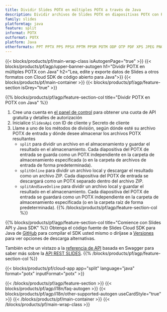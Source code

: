 ```yaml
---
title: Dividir Slides POTX en múltiples POTX a través de Java
description: Dividir archivos de Slides POTX en diapositivas POTX con REST API y Java SDK de código abierto
family: slides
platformtag: java
feature: split
informat: POTX
outformat: POTX
platform: Java
otherformats: PPT PPTX PPS PPSX PPTM PPSM POTM ODP OTP PDF XPS JPEG PNG BMP TIFF SVG HTML5 GIF XAML
---
```


{{< blocks/products/pf/main-wrap-class isAutogenPage="true" >}}
{{< blocks/products/pf/agp/upper-banner-autogen h1="Dividir POTX en múltiples POTX con Java" h2="Lea, edite y exporte datos de Slides a otros formatos con Cloud SDK de código abierto para Java">}}
{{< blocks/products/pf/main-container >}}
{{< blocks/products/pf/agp/feature-section isGrey="true" >}}

{{% blocks/products/pf/agp/feature-section-col title="Dividir POTX en POTX con Java" %}}
1. Cree una cuenta en <a href="https://dashboard.aspose.cloud/">el panel de control</a> para obtener una cuota de API gratuita y detalles de autorización
1. Inicialice ```SlidesApi``` con ID de cliente y Secreto de cliente
1. Llame a uno de los métodos de división, según dónde esté su archivo POTX de entrada y dónde desee almacenar los archivos POTX resultantes
    - ```split``` para dividir un archivo en el almacenamiento y guardar el resultado en el almacenamiento. Cada diapositiva del POTX de entrada se guarda como un POTX independiente en la carpeta de almacenamiento especificada (o en la carpeta de archivos de entrada de forma predeterminada).
    - ```splitOnline``` para dividir un archivo local y descargar el resultado como un archivo ZIP. Cada diapositiva del POTX de entrada se descargará como un POTX separado dentro del archivo ZIP.
    - ```splitAndSaveOnline``` para dividir un archivo local y guardar el resultado en el almacenamiento. Cada diapositiva del POTX de entrada se guardará como un POTX independiente en la carpeta de almacenamiento especificada (o en la carpeta raíz de forma predeterminada).
{{% /blocks/products/pf/agp/feature-section-col %}}

{{% blocks/products/pf/agp/feature-section-col title="Comience con Slides API y Java SDK" %}}
Obtenga el código fuente de Slides Cloud SDK para Java de [GitHub](https://github.com/aspose-slides-cloud/aspose-slides-cloud-java) para compilar el SDK usted mismo o diríjase a [Versiones](https://releases.aspose.cloud/) para ver opciones de descarga alternativas.

También eche un vistazo a la [referencia de API](https://apireference.aspose.cloud/slides/) basada en Swagger para saber más sobre la [API REST SLIDES](https://products.aspose.cloud/slides/curl/).
{{% /blocks/products/pf/agp/feature-section-col %}}

{{< blocks/products/pf/cloud-app app="split" language="java" format="potx" inputFormat="potx" >}}

{{< /blocks/products/pf/agp/feature-section >}}
{{< blocks/products/pf/agp/i18n/faq-autogen >}}
{{< blocks/products/pf/agp/i18n/other-supported-autogen useCardStyle="true" >}}
{{< /blocks/products/pf/main-container >}}
{{< /blocks/products/pf/main-wrap-class >}}